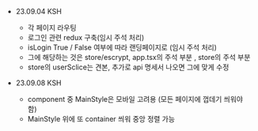 - 23.09.04 KSH

  - 각 페이지 라우팅
  - 로그인 관련 redux 구축(임시 주석 처리)
  - isLogin True / False 여부에 따라 랜딩페이지로 (임시 주석 처리)
  - 그에 해당하는 것은 store/escrypt, app.tsx의 주석 부분 , store의 주석 부분
  - store의 userSclice는 견본, 추가로 api 명세서 나오면 그에 맞게 수정

- 23.09.08 KSH
  - component 중 MainStyle은 모바일 고려용 (모든 페이지에 껍데기 씌워야 함)
  - MainStyle 위에 또 container 씌워 중앙 정렬 가능
